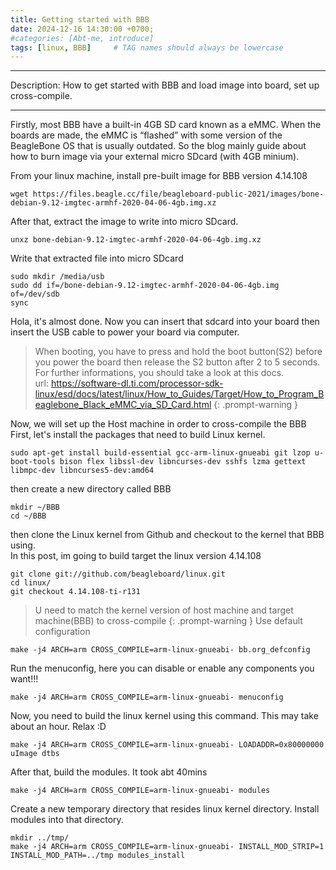 ```yaml
---
title: Getting started with BBB
date: 2024-12-16 14:30:00 +0700;
#categories: [Abt-me, introduce]
tags: [linux, BBB]     # TAG names should always be lowercase
---
```


---
Description: How to get started with BBB and load image into board, set up cross-compile.


---
Firstly, most BBB have a built-in 4GB SD card known as a eMMC. When the boards are made, the eMMC is “flashed” with some version of the BeagleBone OS that is usually outdated. So the blog mainly guide about how to burn image via your external micro SDcard (with 4GB minium).

From your linux machine, install pre-built image for BBB version 4.14.108
``` 
wget https://files.beagle.cc/file/beagleboard-public-2021/images/bone-debian-9.12-imgtec-armhf-2020-04-06-4gb.img.xz
```
After that, extract the image to write into micro SDcard.
```
unxz bone-debian-9.12-imgtec-armhf-2020-04-06-4gb.img.xz
```
Write that extracted file into micro SDcard
```shell
sudo mkdir /media/usb
sudo dd if=/bone-debian-9.12-imgtec-armhf-2020-04-06-4gb.img of=/dev/sdb
sync
```
Hola, it's almost done. Now you can insert that sdcard into your board then insert the USB cable to power your board via computer. 
> When booting, you have to press and hold the boot button(S2) before you power the board then release the S2 button after 2 to 5 seconds. For further informations, you should take a look at this docs.  
> url: https://software-dl.ti.com/processor-sdk-linux/esd/docs/latest/linux/How_to_Guides/Target/How_to_Program_Beaglebone_Black_eMMC_via_SD_Card.html
{: .prompt-warning }

Now, we will set up the Host machine in order to cross-compile the BBB
First, let's install the packages that need to build Linux kernel.
```
sudo apt-get install build-essential gcc-arm-linux-gnueabi git lzop u-boot-tools bison flex libssl-dev libncurses-dev sshfs lzma gettext libmpc-dev libncurses5-dev:amd64
```

then create a new directory called BBB
```shell
mkdir ~/BBB
cd ~/BBB
```
then clone the Linux kernel from Github and checkout to the kernel that BBB using.   
In this post, im going to build target the linux version 4.14.108
```shell
git clone git://github.com/beagleboard/linux.git
cd linux/
git checkout 4.14.108-ti-r131
```
> U need to match the kernel version of host machine and target machine(BBB) to cross-compile
{: .prompt-warning }
Use default configuration
```
make -j4 ARCH=arm CROSS_COMPILE=arm-linux-gnueabi- bb.org_defconfig
```
Run the menuconfig, here you can disable or enable any components you want!!!
```
make -j4 ARCH=arm CROSS_COMPILE=arm-linux-gnueabi- menuconfig
```
Now, you need to build the linux kernel using this command. This may take about an hour. Relax :D 
```
make -j4 ARCH=arm CROSS_COMPILE=arm-linux-gnueabi- LOADADDR=0x80000000 uImage dtbs
```
After that, build the modules. It took abt 40mins
```
make -j4 ARCH=arm CROSS_COMPILE=arm-linux-gnueabi- modules
```
Create a new temporary directory that resides linux kernel directory. Install modules into that directory.
```shell
mkdir ../tmp/
make -j4 ARCH=arm CROSS_COMPILE=arm-linux-gnueabi- INSTALL_MOD_STRIP=1 INSTALL_MOD_PATH=../tmp modules_install
```
